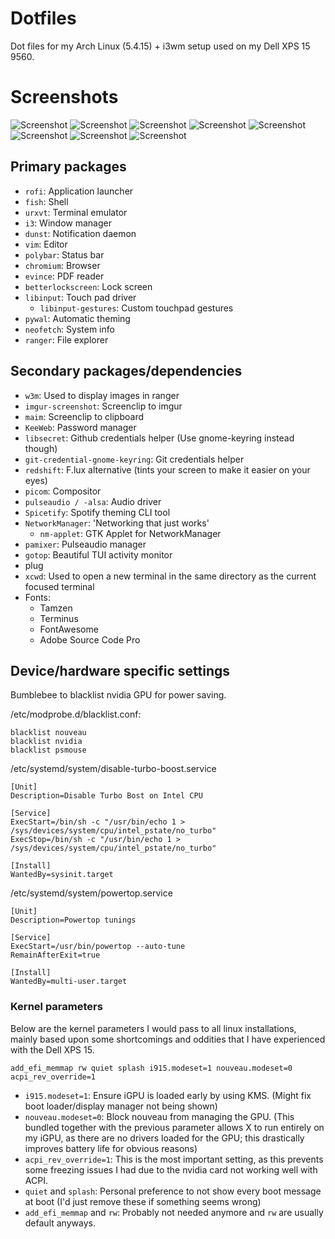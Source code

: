 # Dotfiles
Dot files for my Arch Linux (5.4.15) + i3wm setup used on my Dell XPS 15 9560.

# Screenshots

![Screenshot](https://i.imgur.com/fapJT2j.jpg)
![Screenshot](https://i.imgur.com/GCo2JT6.png)
![Screenshot](https://i.imgur.com/XYJDoKI.png)
![Screenshot](https://i.imgur.com/MqSP16T.png)
![Screenshot](https://i.imgur.com/U634tEQ.jpg)
![Screenshot](https://i.imgur.com/lgGRzTH.png)
![Screenshot](https://i.imgur.com/BREgiaX.jpg)
![Screenshot](https://i.imgur.com/GFbw078.jpg)

## Primary packages

- `rofi`: Application launcher
- `fish`: Shell
- `urxvt`: Terminal emulator
- `i3`: Window manager
- `dunst`: Notification daemon
- `vim`: Editor
- `polybar`: Status bar
- `chromium`: Browser
- `evince`: PDF reader
- `betterlockscreen`: Lock screen
- `libinput`: Touch pad driver
  - `libinput-gestures`: Custom touchpad gestures
- `pywal`: Automatic theming
- `neofetch`: System info
- `ranger`: File explorer

## Secondary packages/dependencies

- `w3m`: Used to display images in ranger
- `imgur-screenshot`: Screenclip to imgur
- `maim`: Screenclip to clipboard
- `KeeWeb`: Password manager
- `libsecret`: Github credentials helper (Use gnome-keyring instead though)
- `git-credential-gnome-keyring`: Git credentials helper
- `redshift`: F.lux alternative (tints your screen to make it easier on your eyes)
- `picom`: Compositor
- `pulseaudio / -alsa`: Audio driver
- `Spicetify`: Spotify theming CLI tool
- `NetworkManager`: 'Networking that just works'
  - `nm-applet`: GTK Applet for NetworkManager
- `pamixer`: Pulseaudio manager
- `gotop`: Beautiful TUI activity monitor
- plug
- `xcwd`: Used to open a new terminal in the same directory as the current focused terminal
- Fonts:
  - Tamzen
  - Terminus
  - FontAwesome
  - Adobe Source Code Pro

## Device/hardware specific settings

Bumblebee to blacklist nvidia GPU for power saving.

/etc/modprobe.d/blacklist.conf:

```
blacklist nouveau
blacklist nvidia
blacklist psmouse
```
/etc/systemd/system/disable-turbo-boost.service

```
[Unit]
Description=Disable Turbo Bost on Intel CPU

[Service]
ExecStart=/bin/sh -c "/usr/bin/echo 1 > /sys/devices/system/cpu/intel_pstate/no_turbo"      
ExecStop=/bin/sh -c "/usr/bin/echo 1 > /sys/devices/system/cpu/intel_pstate/no_turbo"      

[Install]
WantedBy=sysinit.target
```

/etc/systemd/system/powertop.service

```
[Unit]
Description=Powertop tunings

[Service]
ExecStart=/usr/bin/powertop --auto-tune
RemainAfterExit=true

[Install]
WantedBy=multi-user.target
```

### Kernel parameters

Below are the kernel parameters I would pass to all linux installations, mainly based upon some shortcomings and oddities that I have experienced with the Dell XPS 15.

```
add_efi_memmap rw quiet splash i915.modeset=1 nouveau.modeset=0 acpi_rev_override=1
```

- `i915.modeset=1`: Ensure iGPU is loaded early by using KMS. (Might fix boot loader/display manager not being shown)
- `nouveau.modeset=0`: Block nouveau from managing the GPU. (This bundled together with the previous parameter allows X to run entirely on my iGPU, as there are no drivers loaded for the GPU; this drastically improves battery life for obvious reasons)
- `acpi_rev_override=1`: This is the most important setting, as this prevents some freezing issues I had due to the nvidia card not working well with ACPI.
- `quiet` and `splash`: Personal preference to not show every boot message at boot (I'd just remove these if something seems wrong)
- `add_efi_memmap` and `rw`: Probably not needed anymore and `rw` are usually default anyways.
